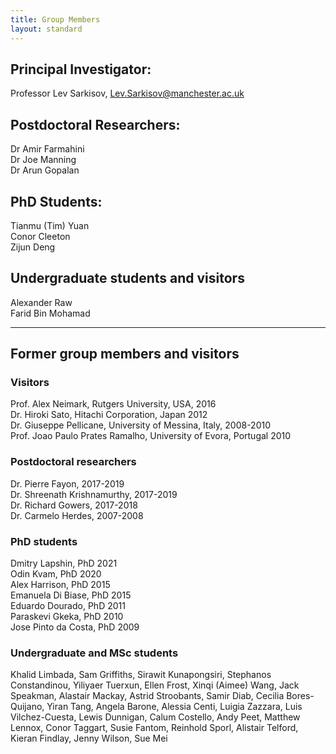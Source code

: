 ```yaml
---
title: Group Members
layout: standard
---
```


## Principal Investigator:
Professor Lev Sarkisov, Lev.Sarkisov@manchester.ac.uk

## Postdoctoral Researchers:
Dr Amir Farmahini <br>
Dr Joe Manning <br>
Dr Arun Gopalan <br>

## PhD Students:
Tianmu (Tim) Yuan <br>
Conor Cleeton <br>
Zijun Deng <br>

## Undergraduate students and visitors
Alexander Raw <br>
Farid Bin Mohamad <br>

<hr>

## Former group members and visitors
### Visitors
Prof. Alex Neimark, Rutgers University, USA, 2016 <br>
Dr. Hiroki Sato, Hitachi Corporation, Japan 2012 <br>
Dr. Giuseppe Pellicane, University of Messina, Italy, 2008-2010 <br>
Prof. Joao Paulo Prates Ramalho, University of Evora, Portugal 2010 <br>

### Postdoctoral researchers
Dr. Pierre Fayon, 2017-2019 <br>
Dr. Shreenath Krishnamurthy, 2017-2019 <br>
Dr. Richard Gowers, 2017-2018 <br>
Dr. Carmelo Herdes, 2007-2008 <br>

### PhD students
Dmitry Lapshin, PhD 2021 <br>
Odin Kvam, PhD 2020 <br>
Alex Harrison, PhD 2015 <br>
Emanuela Di Biase, PhD 2015 <br>
Eduardo Dourado, PhD 2011 <br> 
Paraskevi Gkeka, PhD 2010 <br>
Jose Pinto da Costa, PhD 2009 <br>

### Undergraduate and MSc students
Khalid Limbada, Sam Griffiths, Sirawit Kunapongsiri, Stephanos Constandinou, Yiliyaer Tuerxun, Ellen Frost, Xinqi (Aimee) Wang, Jack Speakman, Alastair Mackay, Astrid Stroobants, Samir Diab, Cecilia Bores-Quijano, Yiran Tang, Angela Barone, Alessia Centi, Luigia Zazzara, Luis Vilchez-Cuesta, Lewis Dunnigan, Calum Costello, Andy Peet, Matthew Lennox, Conor Taggart, Susie Fantom, Reinhold Sporl, Alistair Telford, Kieran Findlay, Jenny Wilson, Sue Mei
